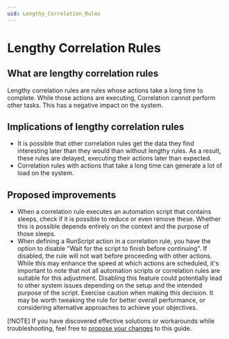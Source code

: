 ```yaml
---
uid: Lengthy_Correlation_Rules
---
```


# Lengthy Correlation Rules

## What are lengthy correlation rules

Lengthy correlation rules are rules whose actions take a long time to complete.
While those actions are executing, Correlation cannot perform other tasks. This has a negative impact on the system.

<!-- Run the Lengthy Correlation Rules BPA to check if such rules are present on your system. 
This Best Practise Analyzer is available by default from DataMiner 10.5/10.4.7 onwards. You can [run it in System Center](xref:Running_BPA_tests) on the *Agents > BPA* tab. -->

## Implications of lengthy correlation rules

- It is possible that other correlation rules get the data they find interesting later than they would than without lengthy rules. As a result, these rules are delayed, executing their actions later than expected.
- Correlation rules with actions that take a long time can generate a lot of load on the system.

## Proposed improvements

- When a correlation rule executes an automation script that contains sleeps, check if it is possible to reduce or even remove these. Whether this is possible depends entirely on the context and the purpose of those sleeps.
- When defining a RunScript action in a correlation rule, you have the option to disable "Wait for the script to finish before continuing". If disabled, the rule will not wait before proceeding with other actions. While this may enhance the speed at which actions are scheduled, it's important to note that not all automation scripts or correlation rules are suitable for this adjustment. Disabling this feature could potentially lead to other system issues depending on the setup and the intended purpose of the script. Exercise caution when making this decision. It may be worth tweaking the rule for better overall performance, or considering alternative approaches to achieve your objectives.

[!NOTE]
If you have discovered effective solutions or workarounds while troubleshooting, feel free to [propose your changes](xref:CTB_Quick_Edit) to this guide.